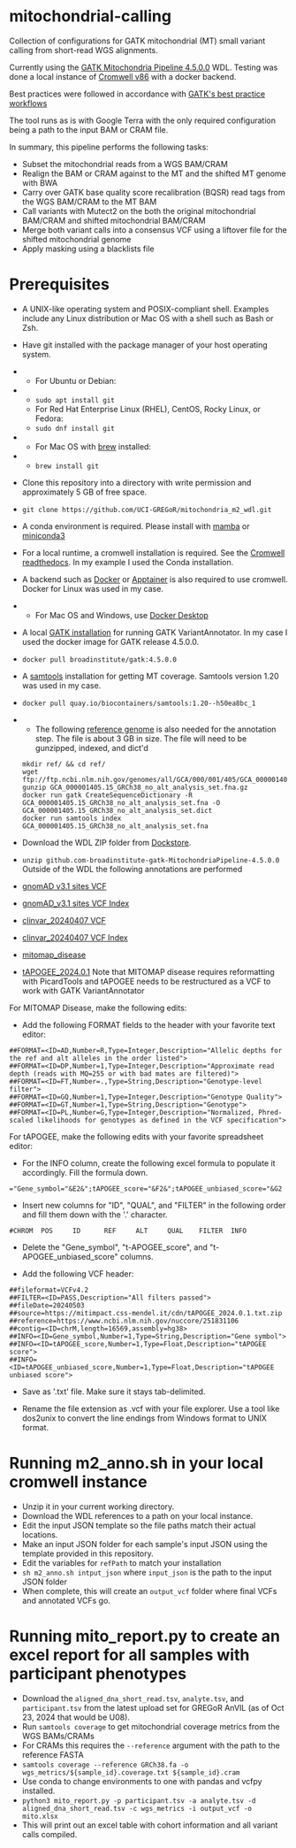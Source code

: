 # mitochondrial-calling
Collection of configurations for GATK mitochondrial (MT) small variant calling from short-read WGS alignments.

Currently using the [GATK Mitochondria Pipeline 4.5.0.0](https://dockstore.org/workflows/github.com/broadinstitute/gatk/MitochondriaPipeline:4.5.0.0?tab=info) WDL. 
Testing was done a local instance of [Cromwell v86](https://cromwell.readthedocs.io/en/stable/Releases/) with a docker backend. 

Best practices were followed in accordance with [GATK's best practice workflows](https://gatk.broadinstitute.org/hc/en-us/articles/4403870837275-Mitochondrial-short-variant-discovery-SNVs-Indels-)

The tool runs as is with Google Terra with the only required configuration being a path to the input BAM or CRAM file.

In summary, this pipeline performs the following tasks:
* Subset the mitochondrial reads from a WGS BAM/CRAM
* Realign the BAM or CRAM against to the MT and the shifted MT genome with BWA
* Carry over GATK base quality score recalibration (BQSR) read tags from the WGS BAM/CRAM to the MT BAM
* Call variants with Mutect2 on the both the original mitochondrial BAM/CRAM and shifted mitochondrial BAM/CRAM
* Merge both variant calls into a consensus VCF using a liftover file for the shifted mitochondrial genome
* Apply masking using a blacklists file

# Prerequisites
* A UNIX-like operating system and POSIX-compliant shell. Examples include any Linux distribution or Mac OS with a shell such as Bash or Zsh.
* Have git installed with the package manager of your host operating system.
* * For Ubuntu or Debian:
* * `sudo apt install git`
  * For Red Hat Enterprise Linux (RHEL), CentOS, Rocky Linux, or Fedora:
  * `sudo dnf install git`
* * For Mac OS with [brew](https://brew.sh/) installed:
* * `brew install git`
* Clone this repository into a directory with write permission and approximately 5 GB of free space.
* `git clone https://github.com/UCI-GREGoR/mitochondria_m2_wdl.git`
* A conda environment is required. Please install with [mamba](https://mamba.readthedocs.io/en/latest/installation/mamba-installation.html) or [miniconda3](https://docs.anaconda.com/miniconda/install/#quick-command-line-install)
* For a local runtime, a cromwell installation is required. See the [Cromwell readthedocs](https://cromwell.readthedocs.io/en/stable/Releases/). In my example I used the Conda installation. 
* A backend such as [Docker](https://docs.docker.com/engine/install/) or [Apptainer](https://apptainer.org/docs/user/latest/quick_start.html) is also required to use cromwell. Docker for Linux was used in my case.
* * For Mac OS and Windows, use [Docker Desktop](https://docs.docker.com/desktop/)

* A local [GATK installation](https://gatk.broadinstitute.org/hc/en-us/articles/360036194592-Getting-started-with-GATK4) for running GATK VariantAnnotator. In my case I used the docker image for GATK release 4.5.0.0.
* `docker pull broadinstitute/gatk:4.5.0.0`
* A [samtools](https://www.htslib.org/doc/samtools.html) installation for getting MT coverage. Samtools version 1.20 was used in my case.
* `docker pull quay.io/biocontainers/samtools:1.20--h50ea8bc_1`
* * The following [reference genome](ftp://ftp.ncbi.nlm.nih.gov/genomes/all/GCA/000/001/405/GCA_000001405.15_GRCh38/seqs_for_alignment_pipelines.ucsc_ids/GCA_000001405.15_GRCh38_no_alt_analysis_set.fna.gz) is also needed for the annotation step. The file is about 3 GB in size. The file will need to be gunzipped, indexed, and dict'd
  ```
  mkdir ref/ && cd ref/
  wget ftp://ftp.ncbi.nlm.nih.gov/genomes/all/GCA/000/001/405/GCA_000001405.15_GRCh38/seqs_for_alignment_pipelines.ucsc_ids/GCA_000001405.15_GRCh38_no_alt_analysis_set.fna.gz
  gunzip GCA_000001405.15_GRCh38_no_alt_analysis_set.fna.gz
  docker run gatk CreateSequenceDictionary -R GCA_000001405.15_GRCh38_no_alt_analysis_set.fna -O GCA_000001405.15_GRCh38_no_alt_analysis_set.dict
  docker run samtools index GCA_000001405.15_GRCh38_no_alt_analysis_set.fna
  ```
* Download the WDL ZIP folder from [Dockstore](https://dockstore.org/api/workflows/8801/zip/256948).
* `unzip github.com-broadinstitute-gatk-MitochondriaPipeline-4.5.0.0`
Outside of the WDL the following annotations are performed
* [gnomAD v3.1 sites VCF](https://storage.googleapis.com/gcp-public-data--gnomad/release/3.1/vcf/genomes/gnomad.genomes.v3.1.sites.chrM.vcf.bgz)
* [gnomAD_v3.1 sites VCF Index](https://storage.googleapis.com/gcp-public-data--gnomad/release/3.1/vcf/genomes/gnomad.genomes.v3.1.sites.chrM.vcf.bgz.tbi)
* [clinvar_20240407 VCF](https://ftp.ncbi.nlm.nih.gov/pub/clinvar/vcf_GRCh38/archive_2.0/2024/clinvar_20240407.vcf.gz)
* [clinvar_20240407 VCF Index](https://ftp.ncbi.nlm.nih.gov/pub/clinvar/vcf_GRCh38/archive_2.0/2024/clinvar_20240407.vcf.gz.tbi)
* [mitomap_disease](https://mitomap.org/cgi-bin/disease.cgi?format=vcf)
* [tAPOGEE_2024.0.1](https://mitimpact.css-mendel.it/cdn/t-APOGEE_2024.0.1.txt.zip)
Note that MITOMAP disease requires reformatting with PicardTools and tAPOGEE needs to be restructured as a VCF to work with GATK VariantAnnotator

For MITOMAP Disease, make the following edits:
* Add the following FORMAT fields to the header with your favorite text editor:

```
##FORMAT=<ID=AD,Number=R,Type=Integer,Description="Allelic depths for the ref and alt alleles in the order listed">
##FORMAT=<ID=DP,Number=1,Type=Integer,Description="Approximate read depth (reads with MQ=255 or with bad mates are filtered)">
##FORMAT=<ID=FT,Number=.,Type=String,Description="Genotype-level filter">
##FORMAT=<ID=GQ,Number=1,Type=Integer,Description="Genotype Quality">
##FORMAT=<ID=GT,Number=1,Type=String,Description="Genotype">
##FORMAT=<ID=PL,Number=G,Type=Integer,Description="Normalized, Phred-scaled likelihoods for genotypes as defined in the VCF specification">
```
For tAPOGEE, make the following edits with your favorite spreadsheet editor:

* For the INFO column, create the following excel formula to populate it accordingly. Fill the formula down.

`="Gene_symbol="&E2&";tAPOGEE_score="&F2&";tAPOGEE_unbiased_score="&G2`

* Insert new columns for "ID", "QUAL", and "FILTER" in the following order and fill them down with the '.' character.

`#CHROM  POS     ID      REF     ALT     QUAL    FILTER  INFO`

* Delete the "Gene_symbol", "t-APOGEE_score", and "t-APOGEE_unbiased_score" columns.

* Add the following VCF header:
```
##fileformat=VCFv4.2
##FILTER=<ID=PASS,Description="All filters passed">
##fileDate=20240503
##source=https://mitimpact.css-mendel.it/cdn/tAPOGEE_2024.0.1.txt.zip
##reference=https://www.ncbi.nlm.nih.gov/nuccore/251831106
##contig=<ID=chrM,length=16569,assembly=hg38>
##INFO=<ID=Gene_symbol,Number=1,Type=String,Description="Gene symbol">
##INFO=<ID=tAPOGEE_score,Number=1,Type=Float,Description="tAPOGEE score">
##INFO=<ID=tAPOGEE_unbiased_score,Number=1,Type=Float,Description="tAPOGEE unbiased score">
```
* Save as '.txt' file. Make sure it stays tab-delimited. 

* Rename the file extension as .vcf with your file explorer. Use a tool like dos2unix to convert the line endings from Windows format to UNIX format.

# Running m2_anno.sh in your local cromwell instance

* Unzip it in your current working directory.
* Download the WDL references to a path on your local instance.
* Edit the input JSON template so the file paths match their actual locations.
* Make an input JSON folder for each sample's input JSON using the template provided in this repository.
* Edit the variables for `refPath` to match your installation
* `sh m2_anno.sh intput_json` where `input_json` is the path to the input JSON folder
* When complete, this will create an `output_vcf` folder where final VCFs and annotated VCFs go.

# Running mito_report.py to create an excel report for all samples with participant phenotypes
* Download the `aligned_dna_short_read.tsv`, `analyte.tsv`, and `participant.tsv` from the latest upload set for GREGoR AnVIL (as of Oct 23, 2024 that would be U08).
* Run `samtools coverage` to get mitochondrial coverage metrics from the WGS BAMs/CRAMs
*   For CRAMs this requires the `--reference` argument with the path to the reference FASTA
*   `samtools coverage --reference GRCh38.fa -o wgs_metrics/${sample_id}.coverage.txt ${sample_id}.cram`
* Use conda to change environments to one with pandas and vcfpy installed.
* `python3 mito_report.py -p participant.tsv -a analyte.tsv -d aligned_dna_short_read.tsv -c wgs_metrics -i output_vcf -o mito.xlsx`
* This will print out an excel table with cohort information and all variant calls compiled. 
